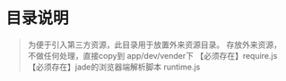 # 目录说明
> 为便于引入第三方资源，此目录用于放置外来资源目录。
> 存放外来资源，不做任何处理，直接copy到 app/dev/vender下
>【必须存在】require.js
>【必须存在】jade的浏览器端解析脚本 runtime.js
